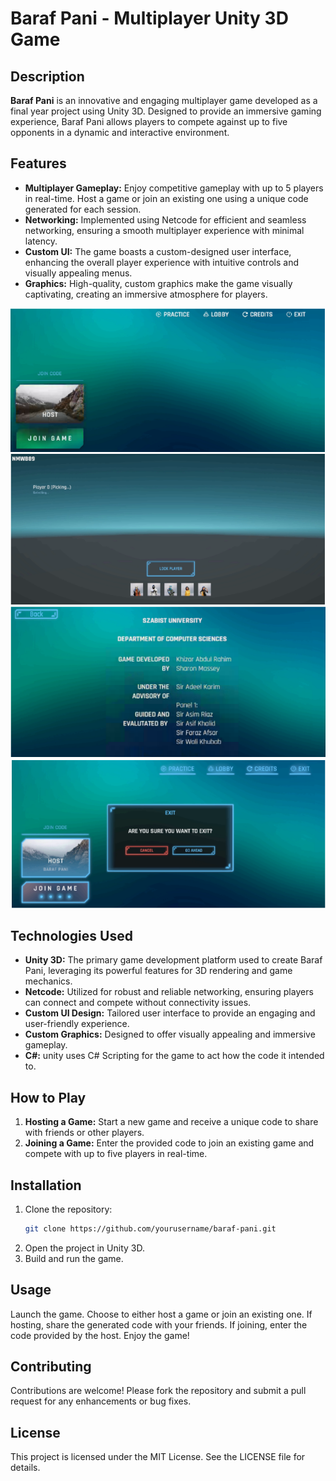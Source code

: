 # Baraf Pani - Multiplayer Unity 3D Game

## Description

**Baraf Pani** is an innovative and engaging multiplayer game developed as a final year project using Unity 3D. Designed to provide an immersive gaming experience, Baraf Pani allows players to compete against up to five opponents in a dynamic and interactive environment.

## Features

- **Multiplayer Gameplay:** Enjoy competitive gameplay with up to 5 players in real-time. Host a game or join an existing one using a unique code generated for each session.
- **Networking:** Implemented using Netcode for efficient and seamless networking, ensuring a smooth multiplayer experience with minimal latency.
- **Custom UI:** The game boasts a custom-designed user interface, enhancing the overall player experience with intuitive controls and visually appealing menus.
- **Graphics:** High-quality, custom graphics make the game visually captivating, creating an immersive atmosphere for players.

![GameScreenshots](Images/MainMenu.PNG)
![GameScreenshots](Images/CharacterSelection.PNG)
![GameScreenshots](Images/Credits.PNG)
![GameScreenshots](Images/Exit.PNG)


## Technologies Used

- **Unity 3D:** The primary game development platform used to create Baraf Pani, leveraging its powerful features for 3D rendering and game mechanics.
- **Netcode:** Utilized for robust and reliable networking, ensuring players can connect and compete without connectivity issues.
- **Custom UI Design:** Tailored user interface to provide an engaging and user-friendly experience.
- **Custom Graphics:** Designed to offer visually appealing and immersive gameplay.
- **C#:** unity uses C# Scripting for the game to act how the code it intended to.

## How to Play

1. **Hosting a Game:** Start a new game and receive a unique code to share with friends or other players.
2. **Joining a Game:** Enter the provided code to join an existing game and compete with up to five players in real-time.

## Installation

1. Clone the repository:
   ```bash
   git clone https://github.com/yourusername/baraf-pani.git
2. Open the project in Unity 3D.
3. Build and run the game.
   


## Usage
Launch the game.
Choose to either host a game or join an existing one.
If hosting, share the generated code with your friends.
If joining, enter the code provided by the host.
Enjoy the game!

## Contributing
Contributions are welcome! Please fork the repository and submit a pull request for any enhancements or bug fixes.

## License
This project is licensed under the MIT License. See the LICENSE file for details.
